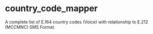 # country_code_mapper
A complete list of E.164 country codes (Voice) with relationship to  E.212 (MCCMNC) SMS Format.
